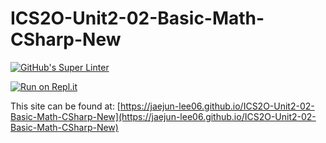 # ICS2O-Unit2-02-Basic-Math-CSharp-New

[![GitHub's Super Linter](https://github.com/jaejun-lee06/ICS2O-Unit2-02-Basic-Math-CSharp-New/workflows/GitHub's%20Super%20Linter/badge.svg)](https://github.com/jaejun-lee06/ICS2O-Unit2-02-Basic-Math-CSharp-New/actions)


[![Run on Repl.it](https://repl.it/badge/github/jaejun-lee06/ICS2O-Unit2-02-Basic-Math-CSharp-New)](https://repl.it/github/jaejun-lee06/ICS2O-Unit2-02-Basic-Math-CSharp-New)

This site can be found at: [https://jaejun-lee06.github.io/ICS2O-Unit2-02-Basic-Math-CSharp-New](https://jaejun-lee06.github.io/ICS2O-Unit2-02-Basic-Math-CSharp-New)

